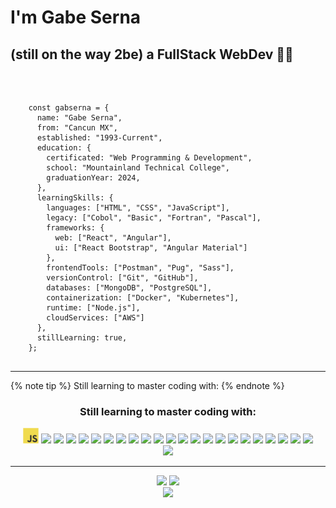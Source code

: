 # I'm Gabe Serna
## (still on the way 2be) a FullStack WebDev 🌴🌊

<br>
<pre>
  <code align="left" width="100vw" margin="0 auto">
    const gabserna = {
      name: "Gabe Serna",
      from: "Cancun MX",
      established: "1993-Current",
      education: {
        certificated: "Web Programming & Development",
        school: "Mountainland Technical College",
        graduationYear: 2024,
      },
      learningSkills: {
        languages: ["HTML", "CSS", "JavaScript"],
        legacy: ["Cobol", "Basic", "Fortran", "Pascal"],
        frameworks: {
          web: ["React", "Angular"],
          ui: ["React Bootstrap", "Angular Material"]
        },
        frontendTools: ["Postman", "Pug", "Sass"],
        versionControl: ["Git", "GitHub"],
        databases: ["MongoDB", "PostgreSQL"],
        containerization: ["Docker", "Kubernetes"],
        runtime: ["Node.js"],
        cloudServices: ["AWS"]
      },
      stillLearning: true,
    };
  </code>
</pre>

<hr>
{% note tip %}
Still learning to master coding with:
{% endnote %}




<h3 align="center">Still learning to master coding with:</h3>
<div align="center" style="width: 50vw; margin: 0 auto; text-align: center;">
  <img src="https://raw.githubusercontent.com/devicons/devicon/master/icons/javascript/javascript-original.svg" height="25" />
  <img src="https://cdn.jsdelivr.net/gh/devicons/devicon/icons/react/react-original.svg" height="25" />
  <img src="https://cdn.jsdelivr.net/gh/devicons/devicon/icons/angularjs/angularjs-original.svg" height="25" />
  <img src="https://cdn.jsdelivr.net/gh/devicons/devicon/icons/html5/html5-original.svg" height="25" />
  <img src="https://cdn.jsdelivr.net/gh/devicons/devicon/icons/css3/css3-original.svg" height="25" />
  <img src="https://cdn.jsdelivr.net/gh/devicons/devicon/icons/sass/sass-original.svg" height="25" />
  <img src="https://cdn.jsdelivr.net/gh/devicons/devicon/icons/nodejs/nodejs-original.svg" height="25" />
  <img src="https://cdn.jsdelivr.net/gh/devicons/devicon/icons/docker/docker-original.svg" height="25" />
  <img src="https://cdn.jsdelivr.net/gh/devicons/devicon/icons/mongodb/mongodb-original.svg" height="25" />
  <img src="https://cdn.jsdelivr.net/gh/devicons/devicon/icons/postgresql/postgresql-original.svg" height="25" />
  <img src="https://skillicons.dev/icons?i=aws" height="25" />
  <img src="https://www.vectorlogo.zone/logos/git-scm/git-scm-icon.svg" height="25" />
  <img src="https://skillicons.dev/icons?i=github" height="25" />
  <img src="https://cdn.jsdelivr.net/gh/devicons/devicon/icons/npm/npm-original-wordmark.svg" height="25" />
  <img src="https://cdn.jsdelivr.net/gh/devicons/devicon/icons/bootstrap/bootstrap-original.svg" height="25" />
  <img src="https://cdn.jsdelivr.net/gh/devicons/devicon/icons/vuejs/vuejs-original.svg" height="25" />
  <img src="https://cdn.jsdelivr.net/gh/devicons/devicon/icons/vuetify/vuetify-original.svg" height="25" />
  <img src="https://skillicons.dev/icons?i=postman" height="25" />
  <img src="https://cdn.worldvectorlogo.com/logos/pug.svg" height="25" />
  <img src="https://skillicons.dev/icons?i=vite" height="25" />
  <img src="https://www.vectorlogo.zone/logos/jasmine/jasmine-icon.svg" height="25" />
  <img src="https://raw.githubusercontent.com/detain/svg-logos/780f25886640cef088af994181646db2f6b1a3f8/svg/karma.svg" height="25" />
  <img src="https://www.vectorlogo.zone/logos/kubernetes/kubernetes-icon.svg" height="25" />
  <img src="https://cdn.jsdelivr.net/gh/devicons/devicon/icons/vscode/vscode-original.svg" height="25" />
</div>
<hr>
    
<div align="center">
  <img  width="405em" src="https://github-readme-stats.vercel.app/api/top-langs?username=gabserna&show_icons=true&locale=en&layout=compact&theme=tokyonight&langs_count=8&border_radius=0&hide_border=true&card_width=300" />
  <img width="400em" src="https://github-readme-streak-stats.herokuapp.com/?user=gabserna&theme=tokyonight&show_icons=true&border_radius=0&hide_border=true&card_width=350"/>
</div>

<div align="center">
  <img src="https://profile-counter.glitch.me/gabserna/count.svg?"  />
</div>
